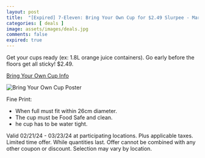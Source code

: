 ```yaml
---
layout: post
title:  "[Expired] 7-Eleven: Bring Your Own Cup for $2.49 Slurpee - March 22-23, 2024"
categories: [ deals ]
image: assets/images/deals.jpg
comments: false
expired: true
---
```


Get your cups ready (ex: 1.8L orange juice containers). Go early before the floors get all sticky! $2.49.

[Bring Your Own Cup Info](https://7-eleven.ca/lp/byoc)

![Bring Your Own Cup Poster](https://7-eleven.ca/_next/image?url=https%3A%2F%2Fimages.contentstack.io%2Fv3%2Fassets%2Fbltbb619fd5c667ba2d%2Fbltf893be2c82ebbd11%2F65cdc834971dbb29503fea2b%2Ftop-main-image-LG-v2.png&w=1920&q=75)

Fine Print:
- When full must fit within 26cm diameter.
- The cup must be Food Safe and clean.
- he cup has to be water tight.

Valid 02/21/24 - 03/23/24 at participating locations. Plus applicable taxes. Limited time offer. While quantities last. Offer cannot be combined with any other coupon or discount. Selection may vary by location.